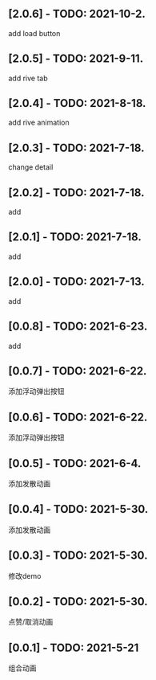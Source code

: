 ## [2.0.6] - TODO: 2021-10-2.
add load button
## [2.0.5] - TODO: 2021-9-11.
add rive tab
## [2.0.4] - TODO: 2021-8-18.
add rive animation
## [2.0.3] - TODO: 2021-7-18.
change detail
## [2.0.2] - TODO: 2021-7-18.
add
## [2.0.1] - TODO: 2021-7-18.
add
## [2.0.0] - TODO: 2021-7-13.
add
## [0.0.8] - TODO: 2021-6-23.
add
## [0.0.7] - TODO: 2021-6-22.
添加浮动弹出按钮
## [0.0.6] - TODO: 2021-6-22.
添加浮动弹出按钮
## [0.0.5] - TODO: 2021-6-4.
添加发散动画
## [0.0.4] - TODO: 2021-5-30.
添加发散动画
## [0.0.3] - TODO: 2021-5-30.
修改demo
## [0.0.2] - TODO: 2021-5-30.
点赞/取消动画
## [0.0.1] - TODO: 2021-5-21
组合动画
